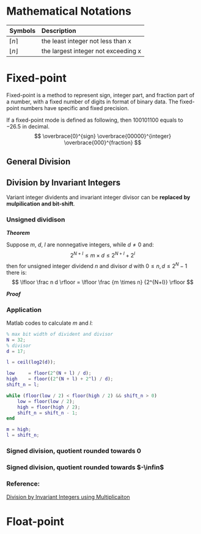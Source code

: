 # Mathematical Notations 

|Symbols                |Description                            |
|:---                   |:---                                   |
|$\lceil n \rceil$      |the least integer not less than x      |
|$\lfloor n \rfloor$    |the largest integer not exceeding x    |


# Fixed-point 

Fixed-point is a method to represent sign, integer part, and fraction part of a number, 
with a fixed number of digits in format of binary data. 
The fixed-point numbers have specific and fixed precision. 

If a fixed-point mode is defined as following, 
then $100101100$ equals to $-26.5$ in decimal.
$$
\overbrace{0}^{sign}
\overbrace{00000}^{integer}
\overbrace{000}^{fraction}
$$


## General Division 



## Division by Invariant Integers

Variant integer dividents and invariant integer divisor 
can be **replaced by mulpilication and bit-shift**.


### Unsigned dividison

***Theorem***

Suppose $m$, $d$, $l$ are nonnegative integers, while $d \ne 0$ and:
$$
2^{N+l} \le m \times d \le 2^{N+l} + 2^l
$$
then for unsigned integer dividend $n$ and divisor $d$ 
with $0 \le n, d \le 2^{N}-1$ there is:
$$
\lfloor \frac n d \rfloor =
\lfloor \frac {m \times n} {2^{N+l}} \rfloor
$$


***Proof***


### Application

Matlab codes to calculate $m$ and $l$:
```matlab
% max bit width of divident and divisor
N = 32;
% divisor
d = 17;

l = ceil(log2(d));

low     = floor(2^(N + l) / d);
high    = floor((2^(N + l) + 2^l) / d);
shift_n = l;

while (floor(low / 2) < floor(high / 2) && shift_n > 0)
    low = floor(low / 2);
    high = floor(high / 2);
    shift_n = shift_n - 1;
end

m = high;
l = shift_n;
```


### Signed division, quotient rounded towards 0


### Signed division, quotient rounded towards $-\infin$


### Reference:

[Division by Invariant Integers using Multiplicaiton](https://dl.acm.org/doi/10.1145/178243.178249)


# Float-point

